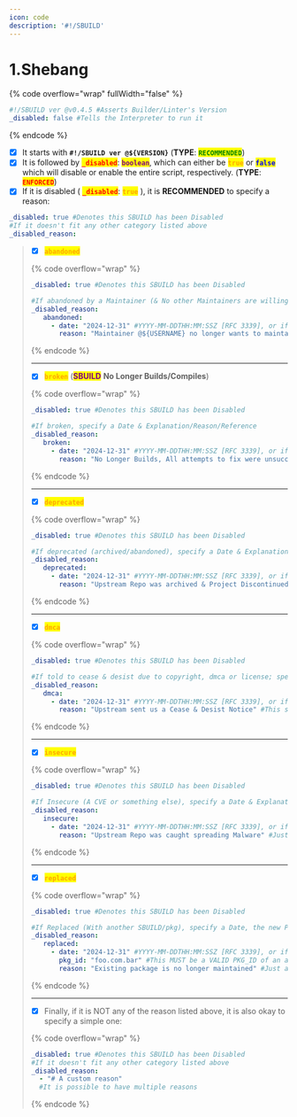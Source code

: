 ```yaml
---
icon: code
description: '#!/SBUILD'
---
```


# 1.Shebang

{% code overflow="wrap" fullWidth="false" %}
```yaml
#!/SBUILD ver @v0.4.5 #Asserts Builder/Linter's Version
_disabled: false #Tells the Interpreter to run it
```
{% endcode %}

* [x] It starts with **`#!/SBUILD ver @${VERSION}`** (**TYPE**: <mark style="color:green;">**`RECOMMENDED`**</mark>)
* [x] It is followed by <mark style="color:red;">**`_disabled`**</mark>: <mark style="color:purple;">**`boolean`**</mark>, which can either be <mark style="color:orange;">**`true`**</mark> or <mark style="color:blue;">**`false`**</mark> which will disable or enable the entire script, respectively. (**TYPE**: <mark style="color:red;">**`ENFORCED`**</mark>)
* [x] If it is disabled ( <mark style="color:red;">**`_disabled`**</mark>: <mark style="color:orange;">**`true`**</mark> ), it is **RECOMMENDED** to specify a reason:

```yaml
_disabled: true #Denotes this SBUILD has been Disabled
#If it doesn't fit any other category listed above
_disabled_reason:
```

> * [x] <mark style="color:orange;">**`abandoned`**</mark>
>
> {% code overflow="wrap" %}
> ```yaml
> _disabled: true #Denotes this SBUILD has been Disabled
>
> #If abandoned by a Maintainer (& No other Maintainers are willing to take-over), specify a Date & Explanation/Reason/Reference
> _disabled_reason:
>    abandoned:
>      - date: "2024-12-31" #YYYY-MM-DDTHH:MM:SSZ [RFC 3339], or if that's not possible then just YYYY-MM-DD
>        reason: "Maintainer @${USERNAME} no longer wants to maintain it" #Just an example of a Valid reason
> ```
> {% endcode %}
>
> ***
>
> * [x] <mark style="color:orange;">**`broken`**</mark>  (<mark style="color:purple;">**SBUILD**</mark> **No Longer Builds/Compiles**)
>
> {% code overflow="wrap" %}
> ```yaml
> _disabled: true #Denotes this SBUILD has been Disabled
>
> #If broken, specify a Date & Explanation/Reason/Reference
> _disabled_reason:
>    broken:
>      - date: "2024-12-31" #YYYY-MM-DDTHH:MM:SSZ [RFC 3339], or if that's not possible then just YYYY-MM-DD
>        reason: "No Longer Builds, All attempts to fix were unsuccessful" #Just an example of a Valid reason
> ```
> {% endcode %}
>
> ***
>
> * [x] <mark style="color:orange;">**`deprecated`**</mark>
>
> {% code overflow="wrap" %}
> ```yaml
> _disabled: true #Denotes this SBUILD has been Disabled
>
> #If deprecated (archived/abandoned), specify a Date & Explanation/Reason/Reference
> _disabled_reason:
>    deprecated:
>      - date: "2024-12-31" #YYYY-MM-DDTHH:MM:SSZ [RFC 3339], or if that's not possible then just YYYY-MM-DD
>        reason: "Upstream Repo was archived & Project Discontinued" #Just an example of a Valid reason
> ```
> {% endcode %}
>
> ***
>
> * [x] <mark style="color:orange;">**`dmca`**</mark>
>
> {% code overflow="wrap" %}
> ```yaml
> _disabled: true #Denotes this SBUILD has been Disabled
>
> #If told to cease & desist due to copyright, dmca or license; specify a Date & Explanation/Reason/Reference
> _disabled_reason:
>    dmca:
>      - date: "2024-12-31" #YYYY-MM-DDTHH:MM:SSZ [RFC 3339], or if that's not possible then just YYYY-MM-DD
>        reason: "Upstream sent us a Cease & Desist Notice" #This should also contain a Link to the Discussion/Issue where Upstream sent the notice
> ```
> {% endcode %}
>
> ***
>
> * [x] <mark style="color:orange;">**`insecure`**</mark>
>
> {% code overflow="wrap" %}
> ```yaml
> _disabled: true #Denotes this SBUILD has been Disabled
>
> #If Insecure (A CVE or something else), specify a Date & Explanation/Reason/Reference
> _disabled_reason:
>    insecure:
>      - date: "2024-12-31" #YYYY-MM-DDTHH:MM:SSZ [RFC 3339], or if that's not possible then just YYYY-MM-DD
>        reason: "Upstream Repo was caught spreading Malware" #Just an example of a Valid reason
> ```
> {% endcode %}
>
> ***
>
> * [x] <mark style="color:orange;">**`replaced`**</mark>
>
> {% code overflow="wrap" %}
> ```yaml
> _disabled: true #Denotes this SBUILD has been Disabled
>
> #If Replaced (With another SBUILD/pkg), specify a Date, the new PKG_ID & Explanation/Reason/Reference
> _disabled_reason:
>    replaced:
>      - date: "2024-12-31" #YYYY-MM-DDTHH:MM:SSZ [RFC 3339], or if that's not possible then just YYYY-MM-DD
>        pkg_id: "foo.com.bar" #This MUST be a VALID PKG_ID of an already existing pkg
>        reason: "Existing package is no longer maintained" #Just an example of a Valid reason
> ```
> {% endcode %}
>
> ***
>
> * [x] Finally, if it is NOT any of the reason listed above, it is also okay to specify a simple one:
>
> {% code overflow="wrap" %}
> ```yaml
> _disabled: true #Denotes this SBUILD has been Disabled
> #If it doesn't fit any other category listed above
> _disabled_reason:
>   - "# A custom reason"
>   #It is possible to have multiple reasons
> ```
> {% endcode %}
